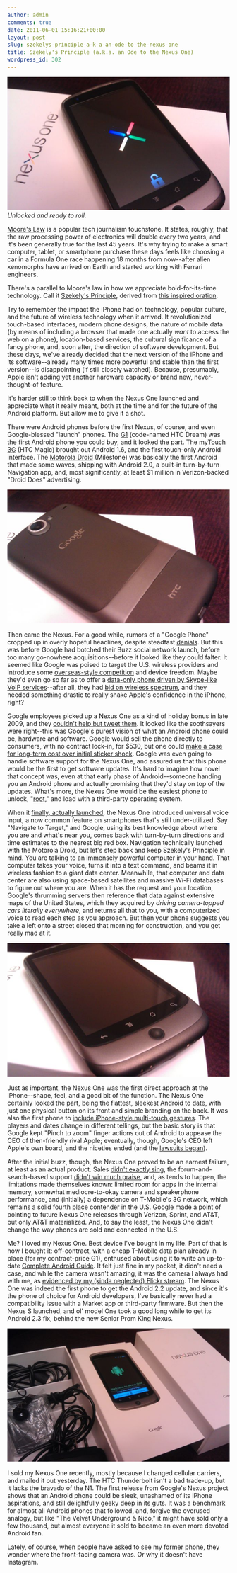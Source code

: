```yaml
---
author: admin
comments: true
date: 2011-06-01 15:16:21+00:00
layout: post
slug: szekelys-principle-a-k-a-an-ode-to-the-nexus-one
title: Szekely's Principle (a.k.a. an Ode to the Nexus One)
wordpress_id: 302
---
```


![The Nexus One, Booting Up on Its Own Box](/assets/uploads/2011/06/n1_boot_and_box.jpg)
_Unlocked and ready to roll._



[Moore's Law](http://en.wikipedia.org/wiki/Moore%27s_law) is a popular tech journalism touchstone. It states, roughly, that the raw processing power of electronics will double every two years, and it's been generally true for the last 45 years. It's why trying to make a smart computer, tablet, or smartphone purchase these days feels like choosing a car in a Formula One race happening 18 months from now--after alien xenomorphs have arrived on Earth and started working with Ferrari engineers.





There's a parallel to Moore's law in how we appreciate bold-for-its-time technology. Call it [Szekely's Principle](http://en.wikipedia.org/wiki/Louis_C.K.), derived from [this inspired oration](http://www.youtube.com/watch?v=8r1CZTLk-Gk).<!-- more -->

Try to remember the impact the iPhone had on technology, popular culture, and the future of wireless technology when it arrived. It revolutionized touch-based interfaces, modern phone designs, the nature of mobile data (by means of including a browser that made one actually _want_ to access the web on a phone), location-based services, the cultural significance of a fancy phone, and, soon after, the direction of software development. But these days, we've already decided that the next version of the iPhone and its software--already many times more powerful and stable than the first version--is disappointing (if still closely watched). Because, presumably, Apple isn't adding yet another hardware capacity or brand new, never-thought-of feature.





It's harder still to think back to when the Nexus One launched and appreciate what it really meant, both at the time and for the future of the Android platform. But allow me to give it a shot.





There were Android phones before the first Nexus, of course, and even Google-blessed "launch" phones. The [G1](http://en.wikipedia.org/wiki/HTC_Dream) (code-named HTC Dream) was the first Android phone you could buy, and it looked the part. The [myTouch 3G](http://en.wikipedia.org/wiki/Htc_magic) (HTC Magic) brought out Android 1.6, and the first touch-only Android interface. The [Motorola Droid](http://en.wikipedia.org/wiki/Motorola_Droid) (Milestone) was basically the first Android that made some waves, shipping with Android 2.0, a built-in turn-by-turn Navigation app, and, most significantly, at least $1 million in Verizon-backed "Droid Does" advertising.



![Nexus One, closeup of back](/assets/uploads/2011/06/n1_back_closeup.jpg)



Then came the Nexus. For a good while, rumors of a "Google Phone" cropped up in overly hopeful headlines, despite steadfast [denials](http://news.cnet.com/8301-30684_3-10387677-265.html). But this was before Google had botched their Buzz social network launch, before too many go-nowhere acquisitions--before it looked like they could falter. It seemed like Google was poised to target the U.S. wireless providers and introduce some [overseas-style competition](http://online.wsj.com/article/SB119629677695607240.html) and device freedom. Maybe they'd even go so far as to offer a [data-only phone driven by Skype-like VoIP services](http://techcrunch.com/2009/11/18/the-google-phone-may-be-data-only-voip-driven-device/)--after all, they had [bid on wireless spectrum](http://www.google.com/intl/en/press/pressrel/fccspectrum_20071130.html), and they needed something drastic to really shake Apple's confidence in the iPhone, right?





Google employees picked up a Nexus One as a kind of holiday bonus in late 2009, and they [couldn't help but tweet them](http://www.engadget.com/2009/12/13/the-google-phone-what-we-know-and-what-we-dont/). It looked like the soothsayers were right--this was Google's purest vision of what an Android phone could be, hardware and software. Google would sell the phone directly to consumers, with no contract lock-in, for $530, but one could [make a case for long-term cost over initial sticker shock](http://lifehacker.com/5440399/how-a-530-nexus-one-might-actually-make-sense). Google was even going to handle software support for the Nexus One, and assured us that this phone would be the first to get software updates. It's hard to imagine how novel that concept was, even at that early phase of Android--someone handing you an Android phone and actually promising that they'd stay on top of the updates. What's more, the Nexus One would be the easiest phone to unlock, "[root](http://en.wikipedia.org/wiki/Rooting_(Android_OS))," and load with a third-party operating system.





When it [finally, actually launched](http://lifehacker.com/5440719/the-news-you-can-use-from-the-nexus-one-event), the Nexus One introduced universal voice input, a now common feature on smartphones that's still under-utilized. Say "Navigate to Target," and Google, using its best knowledge about where you are and what's near you, comes back with turn-by-turn directions and time estimates to the nearest big red box. Navigation technically launched with the Motorola Droid, but let's step back and keep Szekely's Principle in mind. You are talking to an immensely powerful computer in your hand. That computer takes your voice, turns it into a text command, and beams it in wireless fashion to a giant data center. Meanwhile, that computer and data center are also using space-based satellites and massive Wi-Fi databases to figure out where you are. When it has the request and your location, Google's thrumming servers then reference that data against extensive maps of the United States, which they acquired by _driving camera-topped cars literally everywhere_, and returns all that to you, with a computerized voice to read each step as you approach. But then your phone suggests you take a left onto a street closed that morning for construction, and you get really mad at it.



![Nexus One, closeup of front/bottom](/assets/uploads/2011/06/n1_front_closeup.jpg)



Just as important, the Nexus One was the first direct approach at the iPhone--shape, feel, and a good bit of the function. The Nexus One certainly looked the part, being the flattest, sleekest Android to date, with just one physical button on its front and simple branding on the back. It was also the first phone to [include iPhone-style multi-touch gestures](http://lifehacker.com/5462641/multi+touch-update-comes-to-nexus-one-phones-along-with-better-maps-goggles). The players and dates change in different tellings, but the basic story is that Google kept "Pinch to zoom" finger actions out of Android to appease the CEO of then-friendly rival Apple; eventually, though, Google's CEO left Apple's own board, and the niceties ended (and the [lawsuits began](http://www.nytimes.com/2010/03/03/technology/03patent.html)).





After the initial buzz, though, the Nexus One proved to be an earnest failure, at least as an actual product. Sales [didn't exactly sing](http://www.wired.com/gadgetlab/2010/01/nexus-one-sales/), the forum-and-search-based support [didn't win much praise](http://www.infoworld.com/d/mobilize/google-hit-nexus-one-sales-model-complaints-929), and, as tends to happen, the limitations made themselves known: limited room for apps in the internal memory, somewhat mediocre-to-okay camera and speakerphone performance, and (initially) a dependence on T-Mobile's 3G network, which remains a solid fourth place contender in the U.S. Google made a point of pointing to future Nexus One releases through Verizon, Sprint, and AT&T, but only AT&T materialized. And, to say the least, the Nexus One didn't change the way phones are sold and connected in the U.S. 





Me? I loved my Nexus One. Best device I've bought in my life. Part of that is how I bought it: off-contract, with a cheap T-Mobile data plan already in place (for my contract-price G1), enthused about using it to write an up-to-date [Complete Android Guide](http://completeandroidguide.com). It felt just fine in my pocket, it didn't need a case, and while the camera wasn't amazing, it was the camera I always had with me, as [evidenced by my (kinda neglected) Flickr stream](http://www.flickr.com/photos/purdman1). The Nexus One was indeed the first phone to get the Android 2.2 update, and since it's the phone of choice for Android developers, I've basically never had a compatibility issue with a Market app or third-party firmware. But then the Nexus S launched, and ol' model One took a good long while to get its Android 2.3 fix, behind the new Senior Prom King Nexus.

![Nexus One at boot-up screen, with accessories and original packaging](/assets/uploads/2011/06/n1_paraphernalia.jpg)



I sold my Nexus One recently, mostly because I changed cellular carriers, and mailed it out yesterday. The HTC Thunderbolt isn't a bad trade-up, but it lacks the bravado of the N1. The first release from Google's Nexus project shows that an Android phone could be sleek, unashamed of its iPhone aspirations, and still delightfully geeky deep in its guts. It was a benchmark for almost all Android phones that followed, and, forgive the overused analogy, but like "The Velvet Underground & Nico," it might have sold only a few thousand, but almost everyone it sold to became an even more devoted Android fan.





Lately, of course, when people have asked to see my former phone, they wonder where the front-facing camera was. Or why it doesn't have Instagram.
